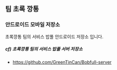 ## 팀 초록 깡통

### 안드로이드 모바일 저장소

초록깡통 팀의 서비스 밥풀 안드로이드 저장소 입니다.

##### cf) 초록깡통 팀의 서비스 밥풀 서버 저장소

- https://github.com/GreenTinCan/Bobfull-server
